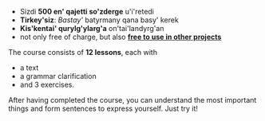 - Sizdi **500 en' qajetti so'zderge** u'i'retedi
- **Tirkey'siz**: *Bastay'* batyrmany qana basy' kerek
- **Kis'kentai' qurylg'ylarg'a** on'tai'landyrg'an
- not only free of charge, but also **[free to use in other projects](https://github.com/Esperanto/kurso-zagreba-metodo)**

The course consists of **12 lessons**, each with

- a text
- a grammar clarification
- and 3 exercises.

After having completed the course, you can understand the most important things and form sentences to express yourself. Just try it!
